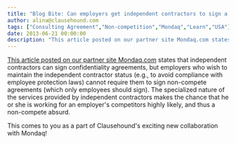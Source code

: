 ```yaml
---
title: "Blog Bite: Can employers get independent contractors to sign a non-compete?"
author: alina@clausehound.com
tags: ["Consulting Agreement","Non-competition","Mondaq","Learn","USA"]
date: 2013-06-21 00:00:00
description: "This article posted on our partner site Mondaq.com states that independent contractors can sign confidentiality agreements, but employers who wish to maintain the independent contractor status (e.g.,..."
---
```


[This article posted on our partner site Mondaq.com](http://www.mondaq.com/unitedstates/x/246534/employee+rights+labour+relations/No+No+No+Your+Independent+Contractor+Cannot+Sign+A+Noncompete+Never+Ever) states that independent contractors can sign confidentiality agreements, but employers who wish to maintain the independent contractor status (e.g., to avoid compliance with employee protection laws) cannot require them to sign non-compete agreements (which only employees should sign). The specialized nature of the services provided by independent contractors makes the chance that he or she is working for an employer's competitors highly likely, and thus a non-compete absurd.

This comes to you as a part of Clausehound's exciting new collaboration with Mondaq!